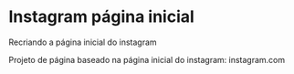 # Instagram página inicial

Recriando a página inicial do instagram

Projeto de página baseado na página inicial do instagram: instagram.com

